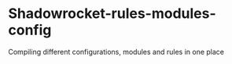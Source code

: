 # Shadowrocket-rules-modules-config
Compiling different configurations, modules and rules in one place
